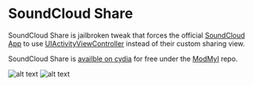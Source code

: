 SoundCloud Share
================

SoundCloud Share is jailbroken tweak that forces the official [SoundCloud App](https://itunes.apple.com/us/app/soundcloud-music-audio-discovery/id336353151?mt=8) to use [UIActivityViewController](https://developer.apple.com/library/ios/documentation/uikit/reference/UIActivityViewController_Class/Reference/Reference.html) instead of their custom sharing view.

SoundCloud Share is [availble on cydia](http://modmyi.com/cydia/com.frostbitee08.soundcloudshare) for free under the [ModMyI](http://www.modmyi.com) repo.

![alt text](http://cl.ly/image/2c0Y362q2M2D/SCS.png "Screenshot")
![alt text](http://modmyi.com/mmi/upload/52f09b227994b.png "Screenshot")
